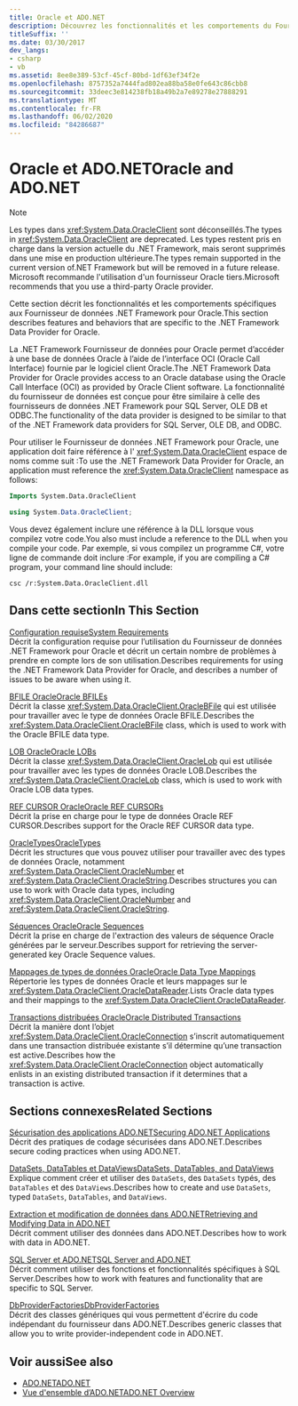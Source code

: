 ```yaml
---
title: Oracle et ADO.NET
description: Découvrez les fonctionnalités et les comportements du Fournisseur de données .NET Framework pour Oracle, qui permet d’accéder à une base de données Oracle à l’aide de l’interface d’appel Oracle.
titleSuffix: ''
ms.date: 03/30/2017
dev_langs:
- csharp
- vb
ms.assetid: 8ee8e389-53cf-45cf-80bd-1df63ef34f2e
ms.openlocfilehash: 8757352a7444fad802ea88ba58e0fe643c86cbb8
ms.sourcegitcommit: 33deec3e814238fb18a49b2a7e89278e27888291
ms.translationtype: MT
ms.contentlocale: fr-FR
ms.lasthandoff: 06/02/2020
ms.locfileid: "84286687"
---
```

# <a name="oracle-and-adonet"></a><span data-ttu-id="b42db-103">Oracle et ADO.NET</span><span class="sxs-lookup"><span data-stu-id="b42db-103">Oracle and ADO.NET</span></span>
> [!NOTE]
> <span data-ttu-id="b42db-104">Les types dans <xref:System.Data.OracleClient> sont déconseillés.</span><span class="sxs-lookup"><span data-stu-id="b42db-104">The types in <xref:System.Data.OracleClient> are deprecated.</span></span> <span data-ttu-id="b42db-105">Les types restent pris en charge dans la version actuelle du .NET Framework, mais seront supprimés dans une mise en production ultérieure.</span><span class="sxs-lookup"><span data-stu-id="b42db-105">The types remain supported in the current version of.NET Framework but will be removed in a future release.</span></span> <span data-ttu-id="b42db-106">Microsoft recommande l'utilisation d'un fournisseur Oracle tiers.</span><span class="sxs-lookup"><span data-stu-id="b42db-106">Microsoft recommends that you use a third-party Oracle provider.</span></span>  
  
 <span data-ttu-id="b42db-107">Cette section décrit les fonctionnalités et les comportements spécifiques aux Fournisseur de données .NET Framework pour Oracle.</span><span class="sxs-lookup"><span data-stu-id="b42db-107">This section describes features and behaviors that are specific to the .NET Framework Data Provider for Oracle.</span></span>  
  
 <span data-ttu-id="b42db-108">La .NET Framework Fournisseur de données pour Oracle permet d’accéder à une base de données Oracle à l’aide de l’interface OCI (Oracle Call Interface) fournie par le logiciel client Oracle.</span><span class="sxs-lookup"><span data-stu-id="b42db-108">The .NET Framework Data Provider for Oracle provides access to an Oracle database using the Oracle Call Interface (OCI) as provided by Oracle Client software.</span></span> <span data-ttu-id="b42db-109">La fonctionnalité du fournisseur de données est conçue pour être similaire à celle des fournisseurs de données .NET Framework pour SQL Server, OLE DB et ODBC.</span><span class="sxs-lookup"><span data-stu-id="b42db-109">The functionality of the data provider is designed to be similar to that of the .NET Framework data providers for SQL Server, OLE DB, and ODBC.</span></span>  
  
 <span data-ttu-id="b42db-110">Pour utiliser le Fournisseur de données .NET Framework pour Oracle, une application doit faire référence à l' <xref:System.Data.OracleClient> espace de noms comme suit :</span><span class="sxs-lookup"><span data-stu-id="b42db-110">To use the .NET Framework Data Provider for Oracle, an application must reference the <xref:System.Data.OracleClient> namespace as follows:</span></span>  
  
```vb  
Imports System.Data.OracleClient  
```  
  
```csharp  
using System.Data.OracleClient;  
```  
  
 <span data-ttu-id="b42db-111">Vous devez également inclure une référence à la DLL lorsque vous compilez votre code.</span><span class="sxs-lookup"><span data-stu-id="b42db-111">You also must include a reference to the DLL when you compile your code.</span></span> <span data-ttu-id="b42db-112">Par exemple, si vous compilez un programme C#, votre ligne de commande doit inclure :</span><span class="sxs-lookup"><span data-stu-id="b42db-112">For example, if you are compiling a C# program, your command line should include:</span></span>  
  
```console
csc /r:System.Data.OracleClient.dll  
```  
  
## <a name="in-this-section"></a><span data-ttu-id="b42db-113">Dans cette section</span><span class="sxs-lookup"><span data-stu-id="b42db-113">In This Section</span></span>  
 [<span data-ttu-id="b42db-114">Configuration requise</span><span class="sxs-lookup"><span data-stu-id="b42db-114">System Requirements</span></span>](system-requirements-for-the-dotnet-data-provider-for-oracle.md)  
 <span data-ttu-id="b42db-115">Décrit la configuration requise pour l’utilisation du Fournisseur de données .NET Framework pour Oracle et décrit un certain nombre de problèmes à prendre en compte lors de son utilisation.</span><span class="sxs-lookup"><span data-stu-id="b42db-115">Describes requirements for using the .NET Framework Data Provider for Oracle, and describes a number of issues to be aware when using it.</span></span>  
  
 [<span data-ttu-id="b42db-116">BFILE Oracle</span><span class="sxs-lookup"><span data-stu-id="b42db-116">Oracle BFILEs</span></span>](oracle-bfiles.md)  
 <span data-ttu-id="b42db-117">Décrit la classe <xref:System.Data.OracleClient.OracleBFile> qui est utilisée pour travailler avec le type de données Oracle BFILE.</span><span class="sxs-lookup"><span data-stu-id="b42db-117">Describes the <xref:System.Data.OracleClient.OracleBFile> class, which is used to work with the Oracle BFILE data type.</span></span>  
  
 [<span data-ttu-id="b42db-118">LOB Oracle</span><span class="sxs-lookup"><span data-stu-id="b42db-118">Oracle LOBs</span></span>](oracle-lobs.md)  
 <span data-ttu-id="b42db-119">Décrit la classe <xref:System.Data.OracleClient.OracleLob> qui est utilisée pour travailler avec les types de données Oracle LOB.</span><span class="sxs-lookup"><span data-stu-id="b42db-119">Describes the <xref:System.Data.OracleClient.OracleLob> class, which is used to work with Oracle LOB data types.</span></span>  
  
 [<span data-ttu-id="b42db-120">REF CURSOR Oracle</span><span class="sxs-lookup"><span data-stu-id="b42db-120">Oracle REF CURSORs</span></span>](oracle-ref-cursors.md)  
 <span data-ttu-id="b42db-121">Décrit la prise en charge pour le type de données Oracle REF CURSOR.</span><span class="sxs-lookup"><span data-stu-id="b42db-121">Describes support for the Oracle REF CURSOR data type.</span></span>  
  
 [<span data-ttu-id="b42db-122">OracleTypes</span><span class="sxs-lookup"><span data-stu-id="b42db-122">OracleTypes</span></span>](oracletypes.md)  
 <span data-ttu-id="b42db-123">Décrit les structures que vous pouvez utiliser pour travailler avec des types de données Oracle, notamment <xref:System.Data.OracleClient.OracleNumber> et <xref:System.Data.OracleClient.OracleString>.</span><span class="sxs-lookup"><span data-stu-id="b42db-123">Describes structures you can use to work with Oracle data types, including <xref:System.Data.OracleClient.OracleNumber> and <xref:System.Data.OracleClient.OracleString>.</span></span>  
  
 [<span data-ttu-id="b42db-124">Séquences Oracle</span><span class="sxs-lookup"><span data-stu-id="b42db-124">Oracle Sequences</span></span>](oracle-sequences.md)  
 <span data-ttu-id="b42db-125">Décrit la prise en charge de l'extraction des valeurs de séquence Oracle générées par le serveur.</span><span class="sxs-lookup"><span data-stu-id="b42db-125">Describes support for retrieving the server-generated key Oracle Sequence values.</span></span>  
  
 [<span data-ttu-id="b42db-126">Mappages de types de données Oracle</span><span class="sxs-lookup"><span data-stu-id="b42db-126">Oracle Data Type Mappings</span></span>](oracle-data-type-mappings.md)  
 <span data-ttu-id="b42db-127">Répertorie les types de données Oracle et leurs mappages sur le <xref:System.Data.OracleClient.OracleDataReader>.</span><span class="sxs-lookup"><span data-stu-id="b42db-127">Lists Oracle data types and their mappings to the <xref:System.Data.OracleClient.OracleDataReader>.</span></span>  
  
 [<span data-ttu-id="b42db-128">Transactions distribuées Oracle</span><span class="sxs-lookup"><span data-stu-id="b42db-128">Oracle Distributed Transactions</span></span>](oracle-distributed-transactions.md)  
 <span data-ttu-id="b42db-129">Décrit la manière dont l’objet <xref:System.Data.OracleClient.OracleConnection> s’inscrit automatiquement dans une transaction distribuée existante s’il détermine qu’une transaction est active.</span><span class="sxs-lookup"><span data-stu-id="b42db-129">Describes how the <xref:System.Data.OracleClient.OracleConnection> object automatically enlists in an existing distributed transaction if it determines that a transaction is active.</span></span>  
  
## <a name="related-sections"></a><span data-ttu-id="b42db-130">Sections connexes</span><span class="sxs-lookup"><span data-stu-id="b42db-130">Related Sections</span></span>  
 [<span data-ttu-id="b42db-131">Sécurisation des applications ADO.NET</span><span class="sxs-lookup"><span data-stu-id="b42db-131">Securing ADO.NET Applications</span></span>](securing-ado-net-applications.md)  
 <span data-ttu-id="b42db-132">Décrit des pratiques de codage sécurisées dans ADO.NET.</span><span class="sxs-lookup"><span data-stu-id="b42db-132">Describes secure coding practices when using ADO.NET.</span></span>  
  
 [<span data-ttu-id="b42db-133">DataSets, DataTables et DataViews</span><span class="sxs-lookup"><span data-stu-id="b42db-133">DataSets, DataTables, and DataViews</span></span>](./dataset-datatable-dataview/index.md)  
 <span data-ttu-id="b42db-134">Explique comment créer et utiliser des `DataSets`, des `DataSets` typés, des `DataTables` et des `DataViews`.</span><span class="sxs-lookup"><span data-stu-id="b42db-134">Describes how to create and use `DataSets`, typed `DataSets`, `DataTables`, and `DataViews`.</span></span>  
  
 [<span data-ttu-id="b42db-135">Extraction et modification de données dans ADO.NET</span><span class="sxs-lookup"><span data-stu-id="b42db-135">Retrieving and Modifying Data in ADO.NET</span></span>](retrieving-and-modifying-data.md)  
 <span data-ttu-id="b42db-136">Décrit comment utiliser des données dans ADO.NET.</span><span class="sxs-lookup"><span data-stu-id="b42db-136">Describes how to work with data in ADO.NET.</span></span>  
  
 [<span data-ttu-id="b42db-137">SQL Server et ADO.NET</span><span class="sxs-lookup"><span data-stu-id="b42db-137">SQL Server and ADO.NET</span></span>](./sql/index.md)  
 <span data-ttu-id="b42db-138">Décrit comment utiliser des fonctions et fonctionnalités spécifiques à SQL Server.</span><span class="sxs-lookup"><span data-stu-id="b42db-138">Describes how to work with features and functionality that are specific to SQL Server.</span></span>  
  
 [<span data-ttu-id="b42db-139">DbProviderFactories</span><span class="sxs-lookup"><span data-stu-id="b42db-139">DbProviderFactories</span></span>](dbproviderfactories.md)  
 <span data-ttu-id="b42db-140">Décrit des classes génériques qui vous permettent d'écrire du code indépendant du fournisseur dans ADO.NET.</span><span class="sxs-lookup"><span data-stu-id="b42db-140">Describes generic classes that allow you to write provider-independent code in ADO.NET.</span></span>  
  
## <a name="see-also"></a><span data-ttu-id="b42db-141">Voir aussi</span><span class="sxs-lookup"><span data-stu-id="b42db-141">See also</span></span>

- [<span data-ttu-id="b42db-142">ADO.NET</span><span class="sxs-lookup"><span data-stu-id="b42db-142">ADO.NET</span></span>](index.md)
- [<span data-ttu-id="b42db-143">Vue d'ensemble d’ADO.NET</span><span class="sxs-lookup"><span data-stu-id="b42db-143">ADO.NET Overview</span></span>](ado-net-overview.md)
